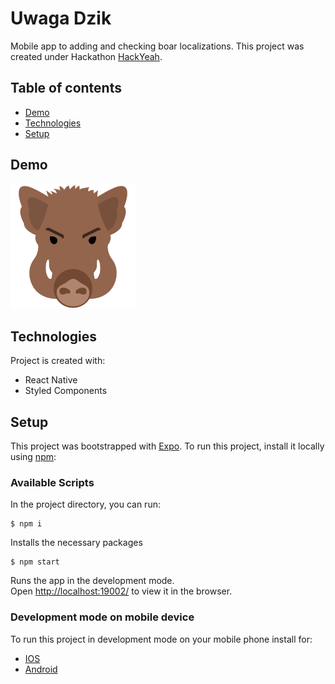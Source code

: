# Uwaga Dzik
Mobile app to adding and checking boar localizations. This project was created under Hackathon [HackYeah](https://hackyeah.pl/).

## Table of contents
* [Demo](#demo)
* [Technologies](#technologies)
* [Setup](#setup)

## Demo
[![Demo app](./assets/logo/logo.png)](https://www.youtube.com/watch?v=IpjO-MXOHNI)

## Technologies
Project is created with:
* React Native
* Styled Components

## Setup
This project was bootstrapped with [Expo](https://expo.io/).
To run this project, install it locally using [npm](https://www.npmjs.com):

### Available Scripts

In the project directory, you can run:

```
$ npm i
```

Installs the necessary packages

```
$ npm start
```

Runs the app in the development mode.<br />
Open [http://localhost:19002/](http://localhost:19002/) to view it in the browser.

### Development mode on mobile device

To run this project in development mode on your mobile phone install for:
* [IOS](https://apps.apple.com/pl/app/expo-client/id982107779)
* [Android](https://play.google.com/store/apps/details?id=host.exp.exponent)
